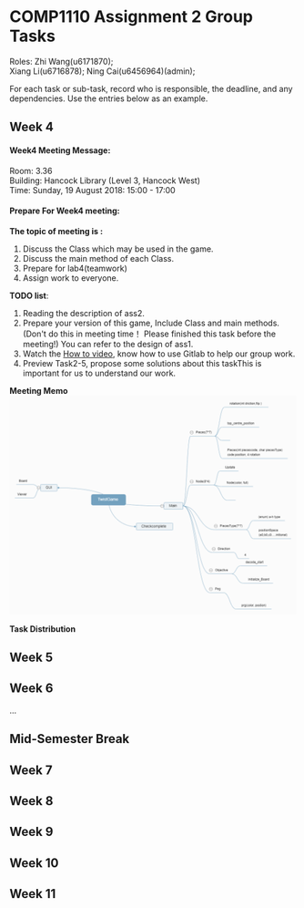# COMP1110 Assignment 2 Group Tasks
Roles:
Zhi Wang(u6171870);   
Xiang Li(u6716878);
Ning Cai(u6456964)(admin);

For each task or sub-task, record who is responsible, the deadline, and any dependencies.
Use the entries below as an example.

## Week 4

#### Week4 Meeting Message:

Room: 3.36   
Building: Hancock Library (Level 3, Hancock West)   
Time: Sunday, 19 August 2018: 15:00 - 17:00   

#### Prepare For Week4 meeting:
**The topic of  meeting is :**
1.  Discuss the Class which may be used in the game.
2.  Discuss the main method of each Class.
3.  Prepare for lab4(teamwork)
4.  Assign work to everyone.

**TODO list**:
1. Reading the description of ass2.
2. Prepare your version of this game, Include Class and main methods. (Don't do this in meeting time！ Please finished this task before the meeting!)  You can refer to the design of ass1.
3. Watch the [How to video](https://cs.anu.edu.au/courses/comp1110/help/mp4/gitexercise.mp4), know how to use Gitlab to help our group work.
4. Preview Task2-5, propose some solutions about this taskThis is important for us to understand our work.

**Meeting Memo**  
![TwistGameXmind](admin/MeetingMemo/TwistGameXmind.png)  

**Task Distribution**  


## Week 5


## Week 6

...

## Mid-Semester Break

## Week 7

## Week 8

## Week 9

## Week 10

## Week 11
